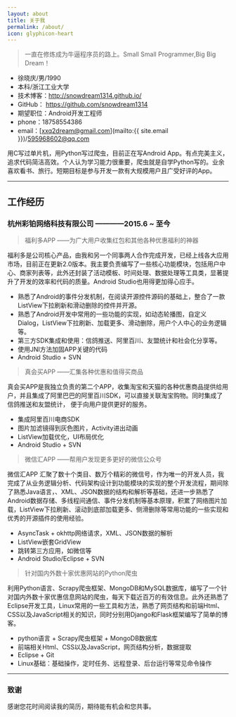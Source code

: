 ```yaml
---
layout: about
title: 关于我
permalink: /about/
icon: glyphicon-heart
---
```


> 一直在修炼成为牛逼程序员的路上。Small Small Programmer,Big Big Dream！ 

 - 徐晓庆/男/1990 
 - 本科/浙江工业大学 
 - 技术博客：http://snowdream1314.github.io/
 - GitHub：  https://github.com/snowdream1314
 - 期望职位：Android开发工程师  
 - phone：18758554386
 - email：[xxq2dream@gmail.com](mailto:{{ site.email }})/595968602@qq.com

用C写过单片机，用Python写过爬虫，目前正在写Android App。有点完美主义，追求代码简洁高效。个人认为学习能力很重要，爬虫就是自学Python写的。业余喜欢看书、旅行。短期目标是参与开发一款有大规模用户且广受好评的App。

---

## 工作经历

### 杭州彩铂网络科技有限公司 ————2015.6 ~ 至今

> 福利多APP ——为广大用户收集红包和其他各种优惠福利的神器

福利多是公司核心产品，由我和另一个同事两人合作完成开发，已经上线各大应用市场，目前正在更新2.0版本。我主要负责编写了一些核心功能模块，包括用户中心、商家列表等，此外还封装了活动模板、时间处理、数据处理等工具类，显著提升了开发的效率和代码的质量。Android Studio也用得更加得心应手。

 * 熟悉了Android的事件分发机制，在阅读开源控件源码的基础上，整合了一款ListView下拉刷新和滑动删除的控件并开源。
 * 熟悉了Android开发中常用的一些功能的实现，如动态轮播图，自定义Dialog，ListView下拉刷新、加载更多、滑动删除，用户个人中心的业务逻辑等。
 * 第三方SDK集成和使用：信鸽推送、阿里百川、友盟统计和社会化分享等。
 * 使用JNI方法加固APP关键的代码
 * Android Studio + SVN
 
> 真会买APP ——汇集各种优惠和值得买商品

真会买APP是我独立负责的第二个APP，收集淘宝和天猫的各种优惠商品提供给用户，并且集成了阿里巴巴的阿里百川SDK，可以直接关联淘宝购物。同时集成了信鸽推送和友盟统计， 便于向用户提供更好的服务。

* 集成阿里百川电商SDK
* 图片加滤镜得到灰色图片，Activity进出动画
* ListView加载优化，UI布局优化
* Android Studio + SVN
 
> 微信汇APP ——帮用户发现更多更好的微信公众号

微信汇APP 汇聚了数十个类目、数万个精彩的微信号，作为唯一的开发人员，我完成了从业务逻辑分析、代码架构设计到功能模块的实现的整个开发流程，期间除了熟悉Java语言，、XML、JSON数据的结构和解析等基础，还进一步熟悉了Android数据存储、多线程间通信、事件分发机制等基本原理，积累了网络图片加载，ListView下拉刷新、滚动到底部加载更多、侧滑删除等常用功能的一些实现和优秀的开源插件的使用经验。

* AsyncTask + okhttp网络请求，XML、JSON数据的解析
* ListView嵌套GridView
* 跳转第三方应用，如微信等
* Android Studio/Eclipse + SVN

> 针对国内外数十家优惠网站的Python爬虫

利用Python语言、Scrapy爬虫框架、MongoDB和MySQL数据库，编写了一个针对国内外数十家优惠信息网站的爬虫，每天下载近百万的有效信息。此外还熟悉了Eclipse开发工具，Linux常用的一些工具和方法，熟悉了网页结构和前端Html、CSS以及JavaScript相关的知识，同时分别用Django和Flask框架编写了简单的博客。

* python语言 + Scrapy爬虫框架 + MongoDB数据库
* 前端相关Html、CSS以及JavaScript，网页结构分析，数据提取
* Eclipse + Git
* Linux基础：基础操作，定时任务、远程登录、后台运行等常见命令操作

---

### 致谢

感谢您花时间阅读我的简历，期待能有机会和您共事。

